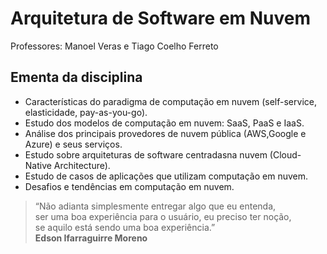 # Arquitetura de Software em Nuvem

Professores: Manoel Veras e Tiago Coelho Ferreto

## Ementa da disciplina

- Características do paradigma de computação em nuvem (self-service, elasticidade, pay-as-you-go). 
- Estudo dos modelos de computação em nuvem: SaaS, PaaS e IaaS.
- Análise dos principais provedores de nuvem pública (AWS,Google e Azure) e seus serviços.
- Estudo sobre arquiteturas de software centradasna nuvem (Cloud-Native Architecture).
- Estudo de casos de aplicações que utilizam computação em nuvem. 
- Desafios e tendências em computação em nuvem.

> “Não adianta simplesmente entregar algo que eu entenda,  
> ser uma boa experiência para o usuário, eu preciso ter noção,  
> se aquilo está sendo uma boa experiência.”  
> **Edson Ifarraguirre Moreno**
